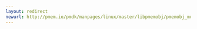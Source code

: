 ```yaml
---
layout: redirect
newurl: http://pmem.io/pmdk/manpages/linux/master/libpmemobj/pmemobj_mutex_zero.3.html
---
```

